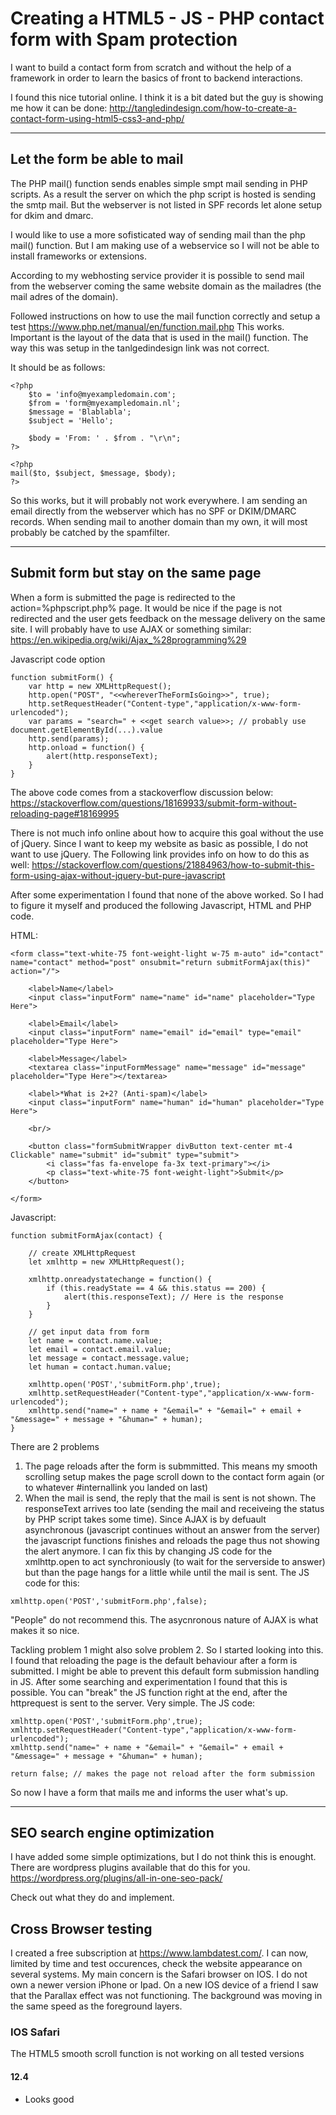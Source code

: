# Creating a HTML5 - JS - PHP contact form with Spam protection

I want to build a contact form from scratch and without the help of a framework in order to learn the basics of front to backend interactions.

I found this nice tutorial online. I think it is a bit dated but the guy is showing me how it can be done:
http://tangledindesign.com/how-to-create-a-contact-form-using-html5-css3-and-php/

---

## Let the form be able to mail

The PHP mail() function sends enables simple smpt mail sending in PHP scripts. As a result the server on which the php script is hosted is sending the smtp mail. But the webserver is not listed in SPF records let alone setup for dkim and dmarc.

I would like to use a more sofisticated way of sending mail than the php mail() function. But I am making use of a webservice so I will not be able to install frameworks or extensions.

According to my webhosting service provider it is possible to send mail from the webserver coming the same website domain as the mailadres (the mail adres of the domain).

Followed instructions on how to use the mail function correctly and setup a test
https://www.php.net/manual/en/function.mail.php
This works. Important is the layout of the data that is used in the mail() function. The way this was setup in the tanlgedindesign link was not correct.

It should be as follows:

````
<?php
    $to = 'info@myexampledomain.com';
    $from = 'form@myexampledomain.nl'; 
    $message = 'Blablabla';
    $subject = 'Hello';

    $body = 'From: ' . $from . "\r\n";
?>

<?php
mail($to, $subject, $message, $body);
?>
````

So this works, but it will probably not work everywhere. I am sending an email directly from the webserver which has no SPF or DKIM/DMARC records. When sending mail to another domain than my own, it will most probably be catched by the spamfilter. 

---

## Submit form but stay on the same page

When a form is submitted the page is redirected to the action=%phpscript.php% page. It would be nice if the page is not redirected and the user gets feedback on the message delivery on the same site. I will probably have to use AJAX or something similar: https://en.wikipedia.org/wiki/Ajax_%28programming%29

Javascript code option
```
function submitForm() {
    var http = new XMLHttpRequest();
    http.open("POST", "<<whereverTheFormIsGoing>>", true);
    http.setRequestHeader("Content-type","application/x-www-form-urlencoded");
    var params = "search=" + <<get search value>>; // probably use document.getElementById(...).value
    http.send(params);
    http.onload = function() {
        alert(http.responseText);
    }
}
```
The above code comes from a stackoverflow discussion below:
https://stackoverflow.com/questions/18169933/submit-form-without-reloading-page#18169995

There is not much info online about how to acquire this goal without the use of jQuery. Since I want to keep my website as basic as possible, I do not want to use jQuery. The Following link provides info on how to do this as well:
https://stackoverflow.com/questions/21884963/how-to-submit-this-form-using-ajax-without-jquery-but-pure-javascript

After some experimentation I found that none of the above worked. So I had to figure it myself and produced the following Javascript, HTML and PHP code.

HTML:
````
<form class="text-white-75 font-weight-light w-75 m-auto" id="contact" name="contact" method="post" onsubmit="return submitFormAjax(this)" action="/">
            
    <label>Name</label>
    <input class="inputForm" name="name" id="name" placeholder="Type Here">
            
    <label>Email</label>
    <input class="inputForm" name="email" id="email" type="email" placeholder="Type Here">
            
    <label>Message</label>
    <textarea class="inputFormMessage" name="message" id="message" placeholder="Type Here"></textarea>

    <label>*What is 2+2? (Anti-spam)</label>
    <input class="inputForm" name="human" id="human" placeholder="Type Here">
    
    <br/>

    <button class="formSubmitWrapper divButton text-center mt-4 Clickable" name="submit" id="submit" type="submit">
        <i class="fas fa-envelope fa-3x text-primary"></i>
        <p class="text-white-75 font-weight-light">Submit</p>
    </button>

</form>

````

Javascript:
````
function submitFormAjax(contact) {

    // create XMLHttpRequest
    let xmlhttp = new XMLHttpRequest();
    
    xmlhttp.onreadystatechange = function() {
        if (this.readyState == 4 && this.status == 200) {
            alert(this.responseText); // Here is the response
        }
    }

    // get input data from form
    let name = contact.name.value;
    let email = contact.email.value;
    let message = contact.message.value;
    let human = contact.human.value;

    xmlhttp.open('POST','submitForm.php',true);
    xmlhttp.setRequestHeader("Content-type","application/x-www-form-urlencoded");
    xmlhttp.send("name=" + name + "&email=" + "&email=" + email + "&message=" + message + "&human=" + human);
}
````

There are 2 problems
1. The page reloads after the form is submmitted. This means my smooth scrolling setup makes the page scroll down to the contact form again (or to whatever #internallink you landed on last)
2. When the mail is send, the reply that the mail is sent is not shown. The responseText arrives too late (sending the mail and receiveing the status by PHP script takes some time). Since AJAX is by defuault asynchronous (javascript continues without an answer from the server) the javascript functions finishes and reloads the page thus not showing the alert anymore. I can fix this by changing JS code for the xmlhttp.open to act synchroniously (to wait for the serverside to answer) but than the page hangs for a little while until the mail is sent. The JS code for this:
````
xmlhttp.open('POST','submitForm.php',false);
````
"People" do not recommend this. The asycnronous nature of AJAX is what makes it so nice. 

Tackling problem 1 might also solve problem 2. So I started looking into this. I found that reloading the page is the default behaviour after a form is submitted. I might be able to prevent this default form submission handling in JS. After some searching and experimentation I found that this is possible. You can "break" the JS function right at the end, after the httprequest is sent to the server. Very simple. The JS code:
````
xmlhttp.open('POST','submitForm.php',true);
xmlhttp.setRequestHeader("Content-type","application/x-www-form-urlencoded");
xmlhttp.send("name=" + name + "&email=" + "&email=" + email + "&message=" + message + "&human=" + human);

return false; // makes the page not reload after the form submission
```` 

So now I have a form that mails me and informs the user what's up.


---

## SEO search engine optimization

I have added some simple optimizations, but I do not think this is enought. There are wordpress plugins available that do this for you.
https://wordpress.org/plugins/all-in-one-seo-pack/

Check out what they do and implement.

## Cross Browser testing

I created a free subscription at https://www.lambdatest.com/. I can now, limited by time and test occurences, check the website appearance on several systems. My main concern is the Safari browser on IOS. I do not own a newer version iPhone or Ipad. On a new IOS device of a friend I saw that the Parallax effect was not functioning. The background was moving in the same speed as the foreground layers. 

### IOS Safari

The HTML5 smooth scroll function is not working on all tested versions

#### 12.4

- Looks good










